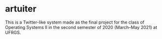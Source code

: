 # artuiter

This is a Twitter-like system made as the final project for the class of Operating Systems II in the second semester of 2020 (March–May 2021) at UFRGS.